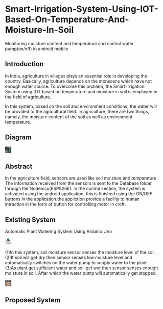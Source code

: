 # Smart-Irrigation-System-Using-IOT-Based-On-Temperature-And-Moisture-In-Soil
Monitoring moisture content and temperature and control water pump(on/off) in android mobile
<h2>Introduction</h2>
<p> In India, agriculture in villages plays an essential role in developing the country. Basically, agriculture depends on the monsoons which have not enough water source. To overcome this problem, the Smart Irrigation System using IOT based on temperature and moisture in soil is employed in the field of agriculture.</p> 
<p>	 In this system, based on the soil and environment conditions, the water will be provided to the agricultural field. In agriculture, there are two things, namely, the moisture content of the soil as well as environment temperature. </p>

<h2>Diagram</h2>
<img src="images/diagram.jpg" style="width:20px;height:20px;">


<h2>Abstract</h2>
<p> In the agriculture field, sensors are used like soil moisture and temperature. The information received from the sensors is sent to the Database folder through the Nodemcu(ESP8266). In the control section, the system is activated using the android application, this is finished using the ON/OFF buttons in the application.the appliction provide a facility to human intraction in the form of button for controlling motor in croft.</p>

<h2>Existing System</h2>
<p color="red">Automatic Plant Watering System Using Arduino Uno</p>
<img src="images/diagram2.jpg" style="width:20px;height:20px;">
<p>  (1)In this system, soil moisture sensor senses the moisture level of the soil. <br/>
  (2)If soil will get dry then sensor senses low moisture level and automatically switches on the water pump to supply water to the plant.<br/>
 (3)As plant get sufficient water and soil get wet then sensor senses enough moisture in soil. After which the water pump will automatically get stopped.<br/>
</p>

<img src="images/automatic.jpg" style="width:20px;height:20px;">
<h2>Proposed System</h2>

